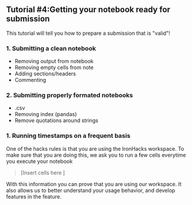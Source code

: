 ## Tutorial #4:Getting your notebook ready for submission


This tutorial will tell you how to prepare a submission that is "valid"! 


### 1. Submitting a clean notebook
  * Removing output from notebook
  * Removing empty cells from note
  * Adding sections/headers
  * Commenting

### 2. Submitting properly formated notebooks

* .csv
* 	Removing index (pandas)
* 	Remove quotations around strings

 ### 1. Running timestamps on a frequent basis
One of the hacks rules is that you are using the IronHacks workspace. To make sure that you are doing this, we ask you to run a few cells everytime you execute your notebook


> [Insert cells here ] 

With this information you can prove that you are using our workspace. It also allows us to better understand your usage behavior, and develop features in the feature. 